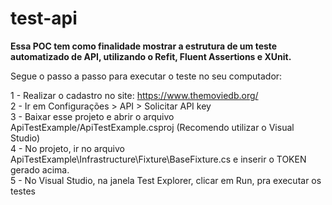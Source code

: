 # test-api
<b>Essa POC tem como finalidade mostrar a estrutura de um teste automatizado de API, utilizando o Refit, Fluent Assertions e XUnit.</b>

Segue o passo a passo para executar o teste no seu computador:

1 - Realizar o cadastro no site: https://www.themoviedb.org/  <br /> 
2 - Ir em Configurações > API > Solicitar API key  <br /> 
3 - Baixar esse projeto e abrir o arquivo ApiTestExample/ApiTestExample.csproj (Recomendo utilizar o Visual Studio)  <br /> 
4 - No projeto, ir no arquivo ApiTestExample\Infrastructure\Fixture\BaseFixture.cs e inserir o TOKEN gerado acima.  <br /> 
5 - No Visual Studio, na janela Test Explorer, clicar em Run, pra executar os testes
